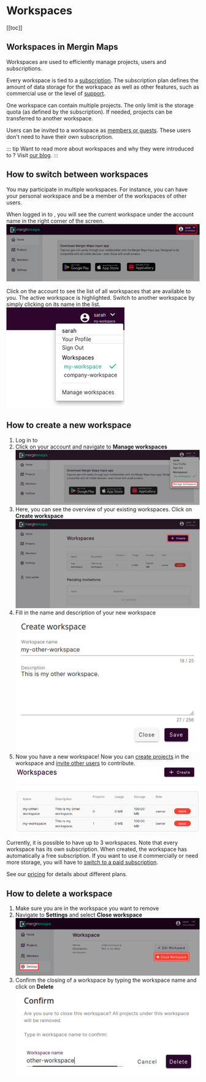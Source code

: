 ﻿# Workspaces
[[toc]]

## Workspaces in Mergin Maps
Workspaces are used to efficiently manage projects, users and subscriptions. 

Every workspace is tied to a [subscription](https://merginmaps.com/pricing). The subscription plan defines the amount of data storage for the workspace as well as other features, such as commercial use or the level of [support](../../misc/troubleshoot/#support).

One workspace can contain multiple projects. The only limit is the storage quota (as defined by the subscription). If needed, projects can be transferred to another workspace.

Users can be invited to a workspace as [members or guests](../permissions/). These users don't need to have their own subscription. 

::: tip
Want to read more about workspaces and why they were introduced to <MainPlatformName />? Visit [our blog](https://merginmaps.com/blog/introducing-workspaces).
:::


## How to switch between workspaces
You may participate in multiple workspaces. For instance, you can have your personal workspace and be a member of the workspaces of other users.

When logged in to <AppDomainNameLink />, you will see the current workspace under the account name in the right corner of the screen.
![current workspace](./web-workspace.png)

Click on the account to see the list of all workspaces that are available to you. The active workspace is highlighted. Switch to another workspace by simply clicking on its name in the list.
![switch workspace](./web-switch-workspace.png)


## How to create a new workspace
1. Log in to <AppDomainNameLink />
2. Click on your account and navigate to **Manage workspaces**
   ![manage workspaces](./web-manage-workspaces.png)
3. Here, you can see the overview of your existing workspaces. Click on **Create workspace**
   ![create workspace](./web-create-workspace.png)
4. Fill in the name and description of your new workspace
   ![new workspace](./web-new-workspace.png)
5. Now you have a new workspace! Now you can [create projects](../create-project/) in the workspace and [invite other users](../project-advanced/#add-users-to-a-workspace) to contribute.
   ![new workspace](./web-new-workspace-created.png)

Currently, it is possible to have up to 3 workspaces. Note that every workspace has its own subscription. When created, the workspace has automatically a free subscription. If you want to use it commercially or need more storage, you will have to [switch to a paid subscription](../../setup/subscriptions/#changing-a-subscription-from-web). 

See our [pricing](https://merginmaps.com/pricing) for details about different plans.


## How to delete a workspace
1. Make sure you are in the workspace you want to remove
2. Navigate to **Settings** and select **Close workspace**
   ![](./web-delete-workspace.png)
3. Confirm the closing of a workspace by typing the workspace name and click on **Delete**
   ![confirm delete](./web-delete-workspace-confirm.png)

